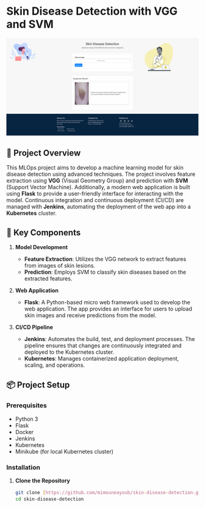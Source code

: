 # Skin Disease Detection with VGG and SVM

![Skin Disease Detection](Screenshot.png)


## 📝 Project Overview

This MLOps project aims to develop a machine learning model for skin disease detection using advanced techniques. The project involves feature extraction using **VGG** (Visual Geometry Group) and prediction with **SVM** (Support Vector Machine). Additionally, a modern web application is built using **Flask** to provide a user-friendly interface for interacting with the model. Continuous integration and continuous deployment (CI/CD) are managed with **Jenkins**, automating the deployment of the web app into a **Kubernetes** cluster.

## 🧩 Key Components

1. **Model Development**
   - **Feature Extraction**: Utilizes the VGG network to extract features from images of skin lesions.
   - **Prediction**: Employs SVM to classify skin diseases based on the extracted features.

2. **Web Application**
   - **Flask**: A Python-based micro web framework used to develop the web application. The app provides an interface for users to upload skin images and receive predictions from the model.

3. **CI/CD Pipeline**
   - **Jenkins**: Automates the build, test, and deployment processes. The pipeline ensures that changes are continuously integrated and deployed to the Kubernetes cluster.
   - **Kubernetes**: Manages containerized application deployment, scaling, and operations.

## 📦 Project Setup

### Prerequisites

- Python 3
- Flask
- Docker
- Jenkins
- Kubernetes
- Minikube (for local Kubernetes cluster)

### Installation

1. **Clone the Repository**
   ```bash
   git clone [https://github.com/mimouneayoub/skin-disease-detection.git]
   cd skin-disease-detection
